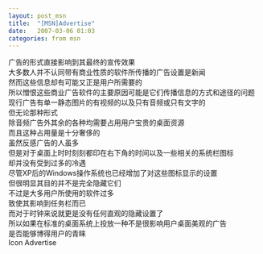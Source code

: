 ```yaml
---
layout: post_msn
title:  "[MSN]Advertise"
date:   2007-03-06 01:03
categories: from msn
---    
```

广告的形式直接影响到其最终的宣传效果  
大多数人并不认同带有商业性质的软件所传播的广告设置是新闻  
然而这些信息却有可能又正是用户所需要的  
所以憎恨这些商业广告软件的主要原因可能是它们传播信息的方式和途径的问题  
现行广告有单一静态图片的有视频的以及只有音频或只有文字的  
但无论那种形式  
除音频广告外其余的各种均需要占用用户宝贵的桌面资源  
而且这种占用量是十分奢侈的  
虽然反感广告的人虽多  
但是对于桌面上时时刻刻都印在右下角的时间以及一些相关的系统栏图标  
却并没有受到过多的冷遇  
尽管XP后的Windows操作系统也已经增加了对这些图标显示的设置  
但很明显其目的并不是完全隐藏它们  
不过是大多用户所使用的软件过多  
致使其影响到任务栏而已  
而对于时钟来说就更是没有任何直观的隐藏设置了  
所以如果在标准的桌面系统上投放一种不是很影响用户桌面美观的广告  
是否能够博得用户的青睐  
Icon Advertise  
